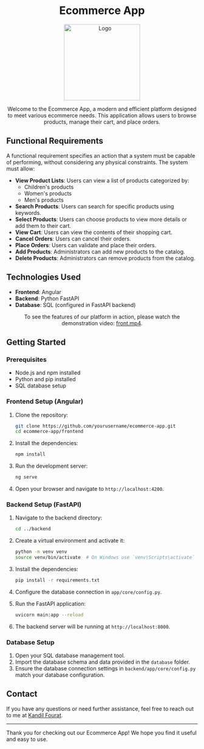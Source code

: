
<!-- Ecommerce App -->
<h1 align="center">Ecommerce App</h1>

<p align="center">
  <img src="https://previews.123rf.com/images/liubou/liubou1412/liubou141200061/34447086-set-of-various-sports-and-fitness-logo-emblem-graphics-and-icons-shop-sport-products.jpg" alt="Logo" height="200">
</p>

<p align="center">Welcome to the Ecommerce App, a modern and efficient platform designed to meet various ecommerce needs. This application allows users to browse products, manage their cart, and place orders.</p>

## Functional Requirements

A functional requirement specifies an action that a system must be capable of performing, without considering any physical constraints. The system must allow:

- **View Product Lists**: Users can view a list of products categorized by:
  - Children's products
  - Women's products
  - Men's products
- **Search Products**: Users can search for specific products using keywords.
- **Select Products**: Users can choose products to view more details or add them to their cart.
- **View Cart**: Users can view the contents of their shopping cart.
- **Cancel Orders**: Users can cancel their orders.
- **Place Orders**: Users can validate and place their orders.
- **Add Products**: Administrators can add new products to the catalog.
- **Delete Products**: Administrators can remove products from the catalog.

## Technologies Used

- **Frontend**: Angular
- **Backend**: Python FastAPI
- **Database**: SQL (configured in FastAPI backend)



<p align="center">To see the features of our platform in action, please watch the demonstration video: <a href="path-to-video">front.mp4</a>.</p>

## Getting Started

### Prerequisites

- Node.js and npm installed
- Python and pip installed
- SQL database setup

### Frontend Setup (Angular)

1. Clone the repository:
   ```sh
   git clone https://github.com/yourusername/ecommerce-app.git
   cd ecommerce-app/frontend
   ```
2. Install the dependencies:
   ```sh
   npm install
   ```
3. Run the development server:
   ```sh
   ng serve
   ```
4. Open your browser and navigate to `http://localhost:4200`.

### Backend Setup (FastAPI)

1. Navigate to the backend directory:
   ```sh
   cd ../backend
   ```
2. Create a virtual environment and activate it:
   ```sh
   python -m venv venv
   source venv/bin/activate  # On Windows use `venv\Scripts\activate`
   ```
3. Install the dependencies:
   ```sh
   pip install -r requirements.txt
   ```
4. Configure the database connection in `app/core/config.py`.

5. Run the FastAPI application:
   ```sh
   uvicorn main:app --reload
   ```
6. The backend server will be running at `http://localhost:8000`.

### Database Setup

1. Open your SQL database management tool.
2. Import the database schema and data provided in the `database` folder.
3. Ensure the database connection settings in `backend/app/core/config.py` match your database configuration.

## Contact

If you have any questions or need further assistance, feel free to reach out to me at [Kandil Fourat](mailto:Kandilfourat@gmail.com).

---

Thank you for checking out our Ecommerce App! We hope you find it useful and easy to use.
```

